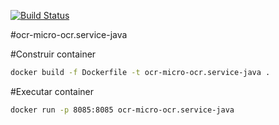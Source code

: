 
[![Build Status](https://travis-ci.org/rsalcir/ocr-micro-service-java.svg?branch=master)](https://travis-ci.org/rsalcir/ocr-micro-service-java)

#ocr-micro-ocr.service-java

#Construir container
``` sh
docker build -f Dockerfile -t ocr-micro-ocr.service-java .
```
#Executar container
``` sh
docker run -p 8085:8085 ocr-micro-ocr.service-java
```
